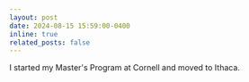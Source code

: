 ```yaml
---
layout: post
date: 2024-08-15 15:59:00-0400
inline: true
related_posts: false
---
```


I started my Master's Program at Cornell and moved to Ithaca.
